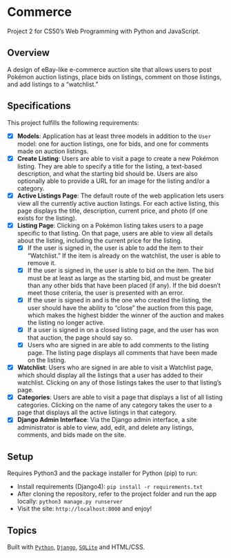 # Commerce
Project 2 for CS50’s Web Programming with Python and JavaScript.

## Overview
A design of eBay-like e-commerce auction site that allows users to post Pokémon auction listings, place bids on listings, comment on those listings, and add listings to a “watchlist.”

## Specifications
This project fulfills the following requirements:

- [x] **Models**: Application has at least three models in addition to the `User` model: one for auction listings, one for bids, and one for comments made on auction listings.
- [x] **Create Listing**: Users are able to visit a page to create a new Pokémon listing. They are able to specify a title for the listing, a text-based description, and what the starting bid should be. Users are also optionally able to provide a URL for an image for the listing and/or a category.
- [x] **Active Listings Page**: The default route of the web application lets users view all the currently active auction listings. For each active listing, this page displays the title, description, current price, and photo (if one exists for the listing).
- [x] **Listing Page**: Clicking on a Pokémon listing takes users to a page specific to that listing. On that page, users are able to view all details about the listing, including the current price for the listing.
    - [x] If the user is signed in, the user is able to add the item to their “Watchlist.” If the item is already on the watchlist, the user is able to remove it.
    - [x] If the user is signed in, the user is able to bid on the item. The bid must be at least as large as the starting bid, and must be greater than any other bids that have been placed (if any). If the bid doesn’t meet those criteria, the user is presented with an error.
    - [x] If the user is signed in and is the one who created the listing, the user should have the ability to “close” the auction from this page, which makes the highest bidder the winner of the auction and makes the listing no longer active.
    - [x] If a user is signed in on a closed listing page, and the user has won that auction, the page should say so.
    - [x] Users who are signed in are able to add comments to the listing page. The listing page displays all comments that have been made on the listing.
- [x] **Watchlist**: Users who are signed in are able to visit a Watchlist page, which should display all the listings that a user has added to their watchlist. Clicking on any of those listings takes the user to that listing’s page.
- [x] **Categories**: Users are able to visit a page that displays a list of all listing categories. Clicking on the name of any category takes the user to a page that displays all the active listings in that category.
- [x] **Django Admin Interface**: Via the Django admin interface, a site administrator is able to view, add, edit, and delete any listings, comments, and bids made on the site.

## Setup
Requires Python3 and the package installer for Python (pip) to run:

* Install requirements (Django4): `pip install -r requirements.txt`
* After cloning the repository, refer to the project folder and run the app locally: `python3 manage.py runserver`
* Visit the site: `http://localhost:8000` and enjoy!

## Topics
Built with [`Python`](https://www.python.org/downloads/), [`Django`](https://www.djangoproject.com/), [`SQLite`](https://www.sqlite.org/index.html) and HTML/CSS.
